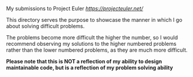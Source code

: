 My submissions to Project Euler *https://projecteuler.net/*

This directory serves the purpose to showcase the manner in which I go about solving difficult problems.

The problems become more difficult the higher the number, so I would recommend observing my solutions to the higher numbered problems rather than the lower numbered problems, as they are much more difficult.

**Please note that this is NOT a reflection of my ability to design maintainable code, but is a reflection of my problem solving ability**
